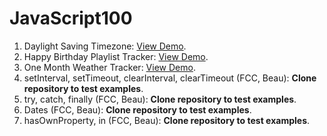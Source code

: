 # JavaScript100

1. Daylight Saving Timezone: [View Demo](https://youthful-babbage-d4ff30.netlify.com/).
2. Happy Birthday Playlist Tracker: [View Demo](https://condescending-swirles-147ee5.netlify.com/).
3. One Month Weather Tracker: [View Demo](https://condescending-kalam-7ab617.netlify.com/).
4. setInterval, setTimeout, clearInterval, clearTimeout (FCC, Beau): **Clone repository to test examples**.
5. try, catch, finally (FCC, Beau): **Clone repository to test examples**.
6. Dates (FCC, Beau): **Clone repository to test examples**.
7. hasOwnProperty, in (FCC, Beau): **Clone repository to test examples**.
